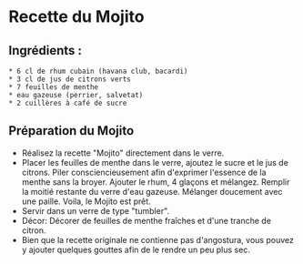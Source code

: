 # Recette du Mojito

## Ingrédients :
	* 6 cl de rhum cubain (havana club, bacardi)	 
	* 3 cl de jus de citrons verts	 
	* 7 feuilles de menthe	
	* eau gazeuse (perrier, salvetat)	 
	* 2 cuillères à café de sucre

## Préparation du Mojito

* Réalisez la recette "Mojito" directement dans le verre. 
* Placer les feuilles de menthe dans le verre, ajoutez le sucre et le jus de citrons. Piler consciencieusement afin d'exprimer l'essence de la menthe sans la broyer. Ajouter le rhum, 4 glaçons et mélangez. Remplir la moitié restante du verre d'eau gazeuse. Mélanger doucement avec une paille. Voila, le Mojito est prêt.
* Servir dans un verre de type "tumbler". 
* Décor: Décorer de feuilles de menthe fraîches et d'une tranche de citron.
* Bien que la recette originale ne contienne pas d'angostura, vous pouvez y ajouter quelques gouttes afin de le rendre un peu plus sec.
